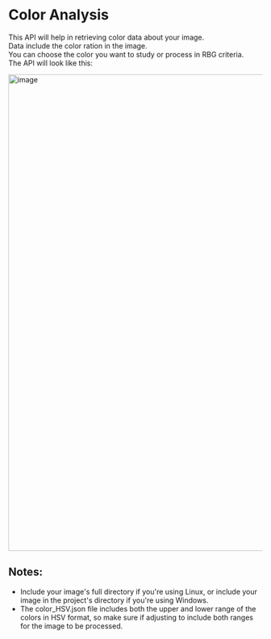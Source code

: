 # Color Analysis
This API will help in retrieving color data about your image.  
Data include the color ration in the image.  
You can choose the color you want to study or process in RBG criteria.  
The API will look like this:

  
<img width="944" alt="image" src="https://github.com/reemshehayib/image-color-analysis/assets/82656744/86db4d10-23cd-4f21-958c-974c89d4311e">


## Notes:  
- Include your image's full directory if you're using Linux, or include your image in the project's directory if you're using Windows.
- The color_HSV.json file includes both the upper and lower range of the colors in HSV format, so make sure if adjusting to include both ranges for the image to be processed. 
